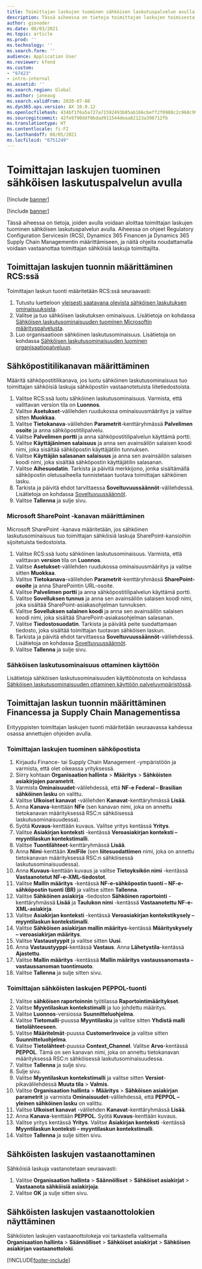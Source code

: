 ```yaml
---
title: Toimittajan laskujen tuominen sähköisen laskutuspalvelun avulla
description: Tässä aiheessa on tietoja toimittajan laskujen toimisesta sähköisen laskutuspalvelun avulla.
author: gionoder
ms.date: 08/03/2021
ms.topic: article
ms.prod: ''
ms.technology: ''
ms.search.form: ''
audience: Application User
ms.reviewer: kfend
ms.custom:
- "97423"
- intro-internal
ms.assetid: ''
ms.search.region: Global
ms.author: janeaug
ms.search.validFrom: 2020-07-08
ms.dyn365.ops.version: AX 10.0.12
ms.openlocfilehash: 434bf1f6a5a727a71592493b85ab166cbeff2f0980c2c968c99973a03f4dc660
ms.sourcegitcommit: 42fe9790ddf0bdad911544deaa82123a396712fb
ms.translationtype: HT
ms.contentlocale: fi-FI
ms.lasthandoff: 08/05/2021
ms.locfileid: "6751249"
---
```

# <a name="use-the-electronic-invoicing-service-to-import-vendor-invoices"></a>Toimittajan laskujen tuominen sähköisen laskutuspalvelun avulla

[!include [banner](../includes/banner.md)]

[!include [banner](../includes/preview-banner.md)]

Tässä aiheessa on tietoja, joiden avulla voidaan aloittaa toimittajan laskujen tuominen sähköisen laskutuspalvelun avulla. Aiheessa on ohjeet Regulatory Configuration Servicesin (RCS), Dynamics 365 Financen ja Dynamics 365 Supply Chain Managementin määrittämiseen, ja näitä ohjeita noudattamalla voidaan vastaanottaa toimittajan sähköisiä laskuja toimittajilta.

## <a name="set-up-vendor-invoice-import-in-rcs"></a>Toimittajan laskujen tuonnin määrittäminen RCS:ssä
Toimittajan laskun tuonti määritetään RCS:ssä seuraavasti:

1. Tutustu luetteloon [yleisesti saatavana olevista sähköisen laskutuksen ominaisuuksista](e-invoicing-configuration-rcs.md#generally-available-features).
2. Valitse ja tuo sähköisen laskutuksen ominaisuus. Lisätietoja on kohdassa [Sähköisen laskutusominaisuuden tuominen Microsoftin määrityspalvelusta](e-invoicing-get-started.md#import-an-electronic-invoicing-feature-from-the-microsoft-configuration-provider).
3. Luo organisaatioon sähköinen laskutusominaisuus. Lisätietoja on kohdassa [Sähköisen laskutusominaisuuden luominen organisaatiopalveluun](e-invoicing-get-started.md#create-an-electronic-invoicing-feature-under-your-organization-provider).

## <a name="configure-an-email-account-channel"></a>Sähköpostitilikanavan määrittäminen

Määritä sähköpostitilikanava, jos luotu sähköinen laskutusominaisuus tuo toimittajan sähköisiä laskuja sähköpostiin vastaanotetuista liitetiedostoista.

1. Valitse RCS:ssä luotu sähköinen laskutusominaisuus. Varmista, että valittavan version tila on **Luonnos**.
2. Valitse **Asetukset**-välilehden ruudukossa ominaisuusmääritys ja valitse sitten **Muokkaa**.
3. Valitse **Tietokanava**-välilehden **Parametrit**-kenttäryhmässä **Palvelimen osoite** ja anna sähköpostitilipalvelu.
4. Valitse **Palvelimen portti** ja anna sähköpostitilipalvelun käyttämä portti.
5. Valitse **Käyttäjänimen salaisuus** ja anna sen avainsäilön salaisen koodi nimi, joka sisältää sähköpostin käyttäjätilin tunnuksen.
6. Valitse **Käyttäjän salasanan salaisuus** ja anna sen avainsäilön salaisen koodi nimi, joka sisältää sähköpostin käyttäjätilin salasanan.
7. Valitse **Aihesuodatin**. Tarkista ja päivitä merkkijono, jonka sisältämällä sähköpostin oletusaiheella tunnistetaan tuotava toimittajan sähköinen lasku.
8. Tarkista ja päivitä ehdot tarvittaessa **Soveltuvuussäännöt**-välilehdessä. Lisätietoja on kohdassa [Soveltuvuussäännöt](e-invoicing-configuration-rcs.md#applicability-rules).
9. Valitse **Tallenna** ja sulje sivu.

### <a name="configure-a-microsoft-sharepoint-channel"></a>Microsoft SharePoint -kanavan määrittäminen

Microsoft SharePoint -kanava määritetään, jos sähköinen laskutusominaisuus tuo toimittajan sähköisiä laskuja SharePoint-kansioihin sijoitetuista tiedostoista.

1. Valitse RCS:ssä luotu sähköinen laskutusominaisuus. Varmista, että valittavan **version** tila on **Luonnos**.
2. Valitse **Asetukset**-välilehden ruudukossa ominaisuusmääritys ja valitse sitten **Muokkaa**.
3. Valitse **Tietokanava**-välilehden **Parametrit**-kenttäryhmässä **SharePoint-osoite** ja anna SharePointin URL-osoite.
4. Valitse **Palvelimen portti** ja anna sähköpostitilipalvelun käyttämä portti.
5. Valitse **Sovelluksen tunnus** ja anna sen avainsäilön salaisen koodi nimi, joka sisältää SharePoint-asiakasohjelman tunnuksen.
6. Valitse **Sovelluksen salainen koodi** ja anna sen avainsäilön salaisen koodi nimi, joka sisältää SharePoint-asiakasohjelman salasanan.
7. Valitse **Tiedostosuodatin**. Tarkista ja päivätä peite suodattamaan tiedosto, joka sisältää toimittajan tuotavan sähköisen laskun.
8. Tarkista ja päivitä ehdot tarvittaessa **Soveltuvuussäännöt**-välilehdessä. Lisätietoja on kohdassa [Soveltuvuussäännöt](e-invoicing-configuration-rcs.md#applicability-rules).
9. Valitse **Tallenna** ja sulje sivu.

### <a name="deploy-an-electronic-invoicing-feature"></a>Sähköisen laskutusominaisuus ottaminen käyttöön

Lisätietoja sähköisen laskutusominaisuuden käyttöönotosta on kohdassa [Sähköisen laskutusominaisuuden ottaminen käyttöön palveluympäristössä](e-invoicing-get-started.md#deploy-the-electronic-invoicing-feature-to-service-environment).

## <a name="set-up-vendor-invoice-import-in-finance-and-supply-chain-management"></a>Toimittajan laskun tuonnin määrittäminen Financessa ja Supply Chain Managementissa
Erityyppisten toimittajan laskujen tuonti määritetään seuraavassa kahdessa osassa annettujen ohjeiden avulla.

### <a name="import-vendor-invoices-from-email"></a>Toimittajan laskujen tuominen sähköpostista

1. Kirjaudu Finance- tai Supply Chain Management -ympäristöön ja varmista, että olet oikeassa yrityksessä.
2. Siirry kohtaan **Organisaation hallinta** > **Määritys** > **Sähköisten asiakirjojen parametrit**.
3. Varmista **Ominaisuudet**-välilehdessä, että **NF-e Federal – Brasilian sähköinen lasku** on valittu.
4. Valitse **Ulkoiset kanavat** -välilehden **Kanavat**-kenttäryhmässä **Lisää**.
5. Anna **Kanava**-kenttään **NFe** (sen kanavan nimi, joka on annettu tietokanavan määrityksessä RSC:n sähköisessä laskutusominaisuudessa).
6. Syötä **Kuvaus**-kenttään kuvaus. Valitse yritys kentässä **Yritys**.
7. Valitse **Asiakirjan konteksti** -kentässä **Veroasiakirjan konteksti – myyntilaskun kontekstimalli**.
8. Valitse **Tuontilähteet**-kenttäryhmässä **Lisää**.
9. Anna **Nimi**-kenttään **XmlFile** (sen **liitesuodattimen** nimi, joka on annettu tietokanavan määrityksessä RSC:n sähköisessä laskutusominaisuudessa).
10. Anna **Kuvaus**-kenttään kuvaus ja valitse **Tietoyksikön nimi** -kentässä **Vastaanotetut NF-e-XML-tiedostot**.
11. Valitse **Mallin määritys** -kentässä **NF-e-sähköpostin tuonti – NF-e-sähköpostin tuonti (BR)** ja valitse sitten **Tallenna**.
12. Valitse **Sähköinen asiakirja** -tiedoston **Sähköinen raportointi** -kenttäryhmässä **Lisää** ja **Taulukon nimi** -kentässä **Vastaanotettu NF-e-XML-asiakirja**.
13. Valitse **Asiakirjan konteksti** -kentässä **Veroasiakirjan kontekstikysely – myyntilaskun kontekstimalli**.
14. Valitse **Sähköisen asiakirjan mallin määritys**-kentässä **Määrityskysely – veroasiakirjan määritys**.
15. Valitse **Vastaustyypit** ja valitse sitten **Uusi**.
16. Anna **Vastaustyyppi**-kentässä **Vastaus**. Anna **Lähetystila**-kentässä **Ajastettu**.
17. Valitse **Mallin määritys** -kentässä **Mallin määritys vastaussanomasta – vastaussanoman tuontimuoto**.
18. Valitse **Tallenna** ja sulje sitten sivu.

### <a name="import-peppol-electronic-vendor-invoices"></a>Toimittajan sähköisten laskujen PEPPOL-tuonti

1. Valitse **sähköisen raportoinnin** työtilassa **Raportointimääritykset**.
2. Valitse **Myyntilaskun kontekstimalli** ja luo johdettu määritys.
3. Valitse **Luonnos**-versiossa **Suunnitteluohjelma**.
4. Valitse **Tietomalli**-puussa **Myyntilasku** ja valitse sitten **Yhdistä malli tietolähteeseen**.
5. Valitse **Määritelmät**-puussa **CustomerInvoice** ja valitse sitten **Suunnitteluohjelma**.
6. Valitse **Tietolähteet**-puussa **Context\_Channel**. Valitse **Arvo**-kentässä **PEPPOL**. Tämä on sen kanavan nimi, joka on annettu tietokanavan määrityksessä RSC:n sähköisessä laskutusominaisuudessa. 
7. Valitse **Tallenna** ja sulje sivu.
8. Sulje sivu.
9. Valitse **Myyntilaskun kontekstimalli** ja valitse sitten **Versiot**-pikavälilehdessä **Muuta tila** > **Valmis**.
10. Valitse **Organisaation hallinta** > **Määritys** > **Sähköisen asiakirjan parametrit** ja varmista **Ominaisuudet**-välilehdessä, että **PEPPOL – yleinen sähköinen lasku** on valittu. 
11. Valitse **Ulkoiset kanavat** -välilehden **Kanavat**-kenttäryhmässä **Lisää**.
12. Anna **Kanava**-kenttään **PEPPOL**. Syötä **Kuvaus**-kenttään kuvaus.
13. Valitse yritys kentässä **Yritys**. Valitse **Asiakirjan konteksti** -kentässä **Myyntilaskun konteksti – myyntilaskun kontekstimalli**.
14. Valitse **Tallenna** ja sulje sitten sivu.


## <a name="receive-electronic-invoices"></a>Sähköisten laskujen vastaanottaminen
Sähköisiä laskuja vastanotetaan seuraavasti:

1. Valitse **Organisaation hallinta** > **Säännölliset** > **Sähköiset asiakirjat** > **Vastaanota sähköisiä asiakirjoja**.
2. Valitse **OK** ja sulje sitten sivu.

## <a name="view-receive-logs-for-electronic-invoices"></a>Sähköisten laskujen vastaanottolokien näyttäminen

Sähköisten laskujen vastaanottolokeja voi tarkastella valitsemalla **Organisaation hallinta** > **Säännölliset** > **Sähköiset asiakirjat** > **Sähköisen asiakirjan vastaanottoloki**.


[!INCLUDE[footer-include](../../includes/footer-banner.md)]

